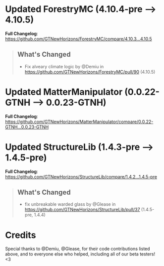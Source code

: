# Updated ForestryMC (4.10.4-pre -->  4.10.5)
**Full Changelog**: https://github.com/GTNewHorizons/ForestryMC/compare/4.10.3...4.10.5
>## What's Changed
> * Fix alveary climate logic by @Demiu in https://github.com/GTNewHorizons/ForestryMC/pull/90 (4.10.5)
>

# Updated MatterManipulator (0.0.22-GTNH -->  0.0.23-GTNH)
**Full Changelog**: https://github.com/GTNewHorizons/MatterManipulator/compare/0.0.22-GTNH...0.0.23-GTNH

# Updated StructureLib (1.4.3-pre -->  1.4.5-pre)
**Full Changelog**: https://github.com/GTNewHorizons/StructureLib/compare/1.4.2...1.4.5-pre
>## What's Changed
> * fix unbreakable warded glass by @Glease in https://github.com/GTNewHorizons/StructureLib/pull/37 (1.4.5-pre, 1.4.4)
>

# Credits
Special thanks to @Demiu, @Glease, for their code contributions listed above, and to everyone else who helped, including all of our beta testers! <3